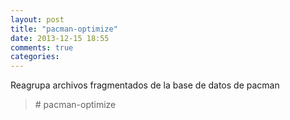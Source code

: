 ```yaml
---
layout: post
title: "pacman-optimize"
date: 2013-12-15 18:55
comments: true
categories: 
---
```

Reagrupa archivos fragmentados de la base de datos de pacman

>\# pacman-optimize

